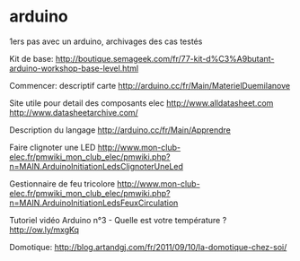 arduino
=======

1ers pas avec un arduino, archivages des cas testés

Kit de base:
http://boutique.semageek.com/fr/77-kit-d%C3%A9butant-arduino-workshop-base-level.html

Commencer: descriptif carte
http://arduino.cc/fr/Main/MaterielDuemilanove

Site utile pour detail des composants elec
http://www.alldatasheet.com
http://www.datasheetarchive.com/

Description du langage
http://arduino.cc/fr/Main/Apprendre

Faire clignoter une LED
http://www.mon-club-elec.fr/pmwiki_mon_club_elec/pmwiki.php?n=MAIN.ArduinoInitiationLedsClignoterUneLed

Gestionnaire de feu tricolore
http://www.mon-club-elec.fr/pmwiki_mon_club_elec/pmwiki.php?n=MAIN.ArduinoInitiationLedsFeuxCirculation

Tutoriel vidéo Arduino n°3 - Quelle est votre température ?
http://ow.ly/mxgKq

Domotique:
http://blog.artandgj.com/fr/2011/09/10/la-domotique-chez-soi/
